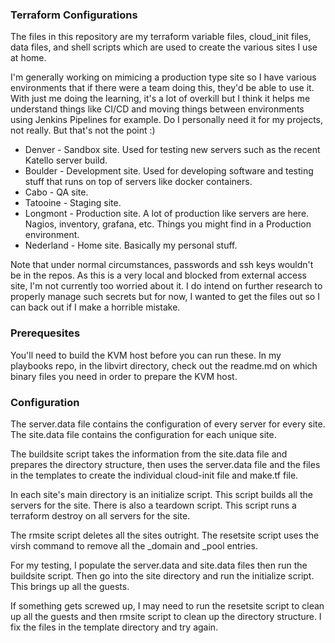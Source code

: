 ### Terraform Configurations

The files in this repository are my terraform variable files, cloud_init files, 
data files, and shell scripts which are used to create the various sites I use 
at home.

I'm generally working on mimicing a production type site so I have various 
environments that if there were a team doing this, they'd be able to use it. 
With just me doing the learning, it's a lot of overkill but I think it helps 
me understand things like CI/CD and moving things between environments using 
Jenkins Pipelines for example. Do I personally need it for my projects, not 
really. But that's not the point :) 

* Denver - Sandbox site. Used for testing new servers such as the recent Katello 
server build.
* Boulder - Development site. Used for developing software and testing stuff 
that runs on top of servers like docker containers.
* Cabo - QA site.
* Tatooine - Staging site.
* Longmont - Production site. A lot of production like servers are here. Nagios, 
inventory, grafana, etc. Things you might find in a Production environment.
* Nederland - Home site. Basically my personal stuff.

Note that under normal circumstances, passwords and ssh keys wouldn't be in 
the repos. As this is a very local and blocked from external access site, I'm 
not currently too worried about it. I do intend on further research to properly 
manage such secrets but for now, I wanted to get the files out so I can back 
out if I make a horrible mistake.

### Prerequesites

You'll need to build the KVM host before you can run these. In my playbooks 
repo, in the libvirt directory, check out the readme.md on which binary 
files you need in order to prepare the KVM host.

### Configuration

The server.data file contains the configuration of every server for every 
site. The site.data file contains the configuration for each unique site.

The buildsite script takes the information from the site.data file and 
prepares the directory structure, then uses the server.data file and the 
files in the templates to create the individual cloud-init file and make.tf 
file.

In each site's main directory is an initialize script. This script builds 
all the servers for the site. There is also a teardown script. This script 
runs a terraform destroy on all servers for the site.

The rmsite script deletes all the sites outright. The resetsite script uses 
the virsh command to remove all the _domain and _pool entries.

For my testing, I populate the server.data and site.data files then run 
the buildsite script. Then go into the site directory and run the initialize 
script. This brings up all the guests.

If something gets screwed up, I may need to run the resetsite script to clean 
up all the guests and then rmsite script to clean up the directory structure. 
I fix the files in the template directory and try again.

